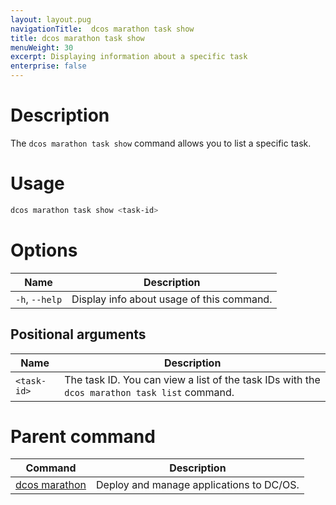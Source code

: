```yaml
---
layout: layout.pug
navigationTitle:  dcos marathon task show
title: dcos marathon task show
menuWeight: 30
excerpt: Displaying information about a specific task
enterprise: false
---
```



# Description
The `dcos marathon task show` command allows you to list a specific task.

# Usage

```bash
dcos marathon task show <task-id> 
```

# Options

| Name |  Description |
|---------|-------------|
| `-h`, `--help` | Display info about usage of this command. |

## Positional arguments

| Name |  Description |
|---------|-------------|
| `<task-id>`   |  The task ID. You can view a list of the task IDs with the `dcos marathon task list` command. |

# Parent command

| Command | Description |
|---------|-------------|
| [dcos marathon](/1.12/cli/command-reference/dcos-marathon/) | Deploy and manage applications to DC/OS. |


